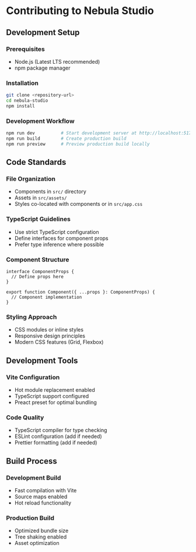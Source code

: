 # Contributing to Nebula Studio

## Development Setup

### Prerequisites
- Node.js (Latest LTS recommended)
- npm package manager

### Installation
```bash
git clone <repository-url>
cd nebula-studio
npm install
```

### Development Workflow
```bash
npm run dev          # Start development server at http://localhost:5173
npm run build        # Create production build
npm run preview      # Preview production build locally
```

## Code Standards

### File Organization
- Components in `src/` directory
- Assets in `src/assets/`
- Styles co-located with components or in `src/app.css`

### TypeScript Guidelines
- Use strict TypeScript configuration
- Define interfaces for component props
- Prefer type inference where possible

### Component Structure
```tsx
interface ComponentProps {
  // Define props here
}

export function Component({ ...props }: ComponentProps) {
  // Component implementation
}
```

### Styling Approach
- CSS modules or inline styles
- Responsive design principles
- Modern CSS features (Grid, Flexbox)

## Development Tools

### Vite Configuration
- Hot module replacement enabled
- TypeScript support configured
- Preact preset for optimal bundling

### Code Quality
- TypeScript compiler for type checking
- ESLint configuration (add if needed)
- Prettier formatting (add if needed)

## Build Process

### Development Build
- Fast compilation with Vite
- Source maps enabled
- Hot reload functionality

### Production Build
- Optimized bundle size
- Tree shaking enabled
- Asset optimization
